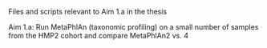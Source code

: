 Files and scripts relevant to Aim 1.a in the thesis

Aim 1.a: Run MetaPhlAn (taxonomic profiling) on a small number of samples from the HMP2 cohort and compare MetaPhlAn2 vs. 4

